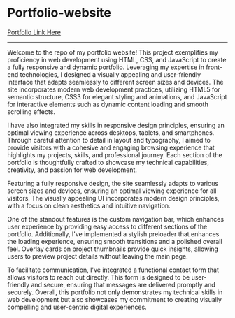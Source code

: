# Portfolio-website

[Portfolio Link Here](https://nikhil-panwar.netlify.app/)

---

Welcome to the repo of my portfolio website! This project exemplifies my proficiency in web development using HTML, CSS, and JavaScript to create a fully responsive and dynamic portfolio. Leveraging my expertise in front-end technologies, I designed a visually appealing and user-friendly interface that adapts seamlessly to different screen sizes and devices. The site incorporates modern web development practices, utilizing HTML5 for semantic structure, CSS3 for elegant styling and animations, and JavaScript for interactive elements such as dynamic content loading and smooth scrolling effects.

I have also integrated my skills in responsive design principles, ensuring an optimal viewing experience across desktops, tablets, and smartphones. Through careful attention to detail in layout and typography, I aimed to provide visitors with a cohesive and engaging browsing experience that highlights my projects, skills, and professional journey. Each section of the portfolio is thoughtfully crafted to showcase my technical capabilities, creativity, and passion for web development.

Featuring a fully responsive design, the site seamlessly adapts to various screen sizes and devices, ensuring an optimal viewing experience for all visitors. The visually appealing UI incorporates modern design principles, with a focus on clean aesthetics and intuitive navigation.

One of the standout features is the custom navigation bar, which enhances user experience by providing easy access to different sections of the portfolio. Additionally, I've implemented a stylish preloader that enhances the loading experience, ensuring smooth transitions and a polished overall feel. Overlay cards on project thumbnails provide quick insights, allowing users to preview project details without leaving the main page.

To facilitate communication, I've integrated a functional contact form that allows visitors to reach out directly. This form is designed to be user-friendly and secure, ensuring that messages are delivered promptly and securely. Overall, this portfolio not only demonstrates my technical skills in web development but also showcases my commitment to creating visually compelling and user-centric digital experiences.
